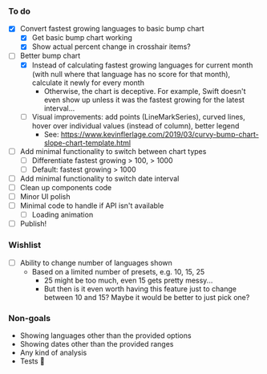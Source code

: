 ### To do
- [x] Convert fastest growing languages to basic bump chart
    - [x] Get basic bump chart working
    - [x] Show actual percent change in crosshair items?
- [ ] Better bump chart
    - [x] Instead of calculating fastest growing languages for current month (with null where that language has no score for that month), calculate it newly for every month
        - Otherwise, the chart is deceptive. For example, Swift doesn't even show up unless it was the fastest growing for the latest interval...
    - [ ] Visual improvements: add points (LineMarkSeries), curved lines, hover over individual values (instead of column), better legend
        - See: https://www.kevinflerlage.com/2019/03/curvy-bump-chart-slope-chart-template.html
- [ ] Add minimal functionality to switch between chart types
    - [ ] Differentiate fastest growing > 100, > 1000
    - [ ] Default: fastest growing > 1000
- [ ] Add minimal functionality to switch date interval
- [ ] Clean up components code
- [ ] Minor UI polish
- [ ] Minimal code to handle if API isn't available
    - [ ] Loading animation
- [ ] Publish!

### Wishlist
- [ ] Ability to change number of languages shown
    - Based on a limited number of presets, e.g. 10, 15, 25
        - 25 might be too much, even 15 gets pretty messy...
        - But then is it even worth having this feature just to change between 10 and 15? Maybe it would be better to just pick one?

### Non-goals
- Showing languages other than the provided options
- Showing dates other than the provided ranges
- Any kind of analysis
- Tests 😬
